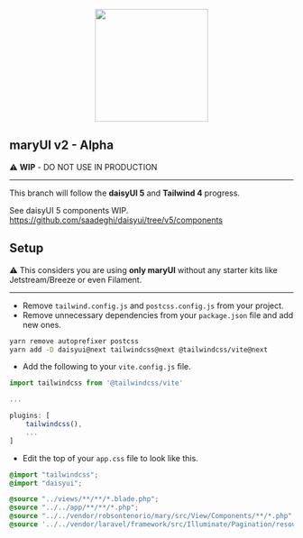 <p align="center"><img width="200" src="public/mary.png"></p>

## maryUI v2 - Alpha

⚠️ **WIP** - DO NOT USE IN PRODUCTION
<hr />

This branch will follow the **daisyUI 5** and **Tailwind 4** progress.

See daisyUI 5 components WIP.  
https://github.com/saadeghi/daisyui/tree/v5/components

## Setup

⚠️ This considers you are using **only maryUI** without any starter kits like Jetstream/Breeze or even Filament.

<hr />

- Remove `tailwind.config.js` and `postcss.config.js` from your project.
- Remove unnecessary dependencies from your `package.json` file and add new ones.

```bash
yarn remove autoprefixer postcss 
yarn add -D daisyui@next tailwindcss@next @tailwindcss/vite@next
```

- Add the following to your `vite.config.js` file.

```js
import tailwindcss from '@tailwindcss/vite'

...

plugins: [
    tailwindcss(),
    ...
]

```

- Edit the top of your `app.css` file to look like this.

```css
@import "tailwindcss";
@import "daisyui";

@source "../views/**/**/*.blade.php";
@source "../../app/**/**/*.php";
@source "../../vendor/robsontenorio/mary/src/View/Components/**/*.php";
@source '../../vendor/laravel/framework/src/Illuminate/Pagination/resources/views/*.blade.php';
```
